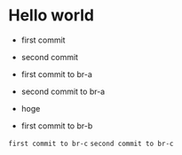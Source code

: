 # Hello world

- first commit
- second commit

- first commit to br-a
- second commit to br-a

- hoge

- first commit to br-b

```first commit to br-c```
```second commit to br-c```